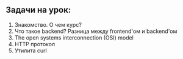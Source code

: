## Задачи на урок:

1. Знакомство. О чем курс?
2. Что такое backend? Разница между frontend'ом и backend'ом
3. The open systems interconnection (OSI) model 
4. HTTP протокол
5. Утилита curl

